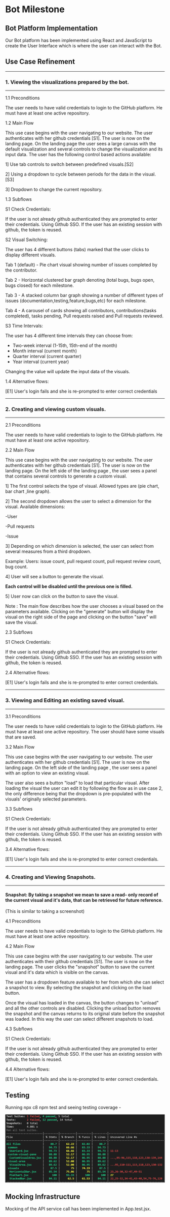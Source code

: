 # Bot Milestone

## Bot Platform Implementation

Our Bot platform has been implemented using React and JavaScript to create the User Interface which is where the user can interact with the Bot.

## Use Case Refinement 
_________________
### 1. Viewing the visualizations prepared by the bot.
____________

1.1 Preconditions

The user needs to have valid credentials to login to the GitHub platform. He must have at least one active repository. 

1.2 Main Flow

This use case begins with the user navigating to our website. The user authenticates with her github credentials [S1]. The user is now on the landing page. On the landing page the user sees a large canvas with the default visualization and several controls to change the visualization and its input data. The user has the following control based actions available:

1] Use tab controls to switch between predefined visuals.[S2] 

2] Using a dropdown to cycle between periods for the data in the visual. [S3]

3] Dropdown to change the current repository.

1.3 Subflows

S1 Check Credentials: 

If the user is not already github authenticated they are prompted to enter their credentials. Using Github SSO. If the user has an existing session with github, the token is reused.

S2 Visual Switching:

The user has 4 different buttons (tabs) marked that the user clicks to display different visuals.

Tab 1 (default) - Pie chart visual showing number of issues completed by the contributor.

Tab 2 - Horizontal clustered bar graph denoting (total bugs, bugs open, bugs closed) for each milestone.

Tab 3 - A stacked column bar graph showing a number of different types of issues (documentation,testing,feature,bugs,etc) for each milestone.

Tab 4 - A carousel of cards showing all contributors, contributions(tasks completed), tasks pending, Pull requests raised and Pull requests reviewed.

S3 Time Intervals: 

The user has 4 different time intervals they can choose from:

- Two-week interval (1-15th, 15th-end of the month)
- Month interval (current month)
- Quarter interval (current quarter)
- Year interval (current year)

Changing the value will update the input data of the visuals.

1.4 Alternative flows:

[E1] User's login fails and she is re-prompted to enter correct credentials
______
### 2. Creating and viewing custom visuals.
____________

2.1 Preconditions

The user needs to have valid credentials to login to the GitHub platform. He must have at least one active repository. 

2.2 Main Flow

This use case begins with the user navigating to our website. The user authenticates with her github credentials [S1]. The user is now on the landing page. On the left side of the landing page , the user sees a panel that contains several controls to generate a custom visual.

1] The first control selects the type of visual. Allowed types are (pie chart, bar chart ,line graph).

2] The second dropdown allows the user to select a dimension for the visual. Available dimensions:

-User

-Pull requests

-Issue

3] Depending on which dimension is selected, the user can select from several measures from a third dropdown.

Example: Users: issue count, pull request count, pull request review count, bug count.

4] User will see a button to generate the visual.

**Each control will be disabled until the previous one is filled.**

5] User now can click on the button to save the visual.

Note : The main flow describes how the user chooses a visual based on the parameters available. Clicking on the "generate" button will display the visual on the right side of the page and clicking on the button "save" will save the visual.

2.3 Subflows

S1 Check Credentials: 

If the user is not already github authenticated they are prompted to enter their credentials. Using Github SSO. If the user has an existing session with github, the token is reused.

2.4 Alternative flows:

[E1] User's login fails and she is re-prompted to enter correct credentials.
______________________
### 3. Viewing and Editing an existing saved visual.
________________________

3.1 Preconditions

The user needs to have valid credentials to login to the GitHub platform. He must have at least one active repository. The user should have some visuals that are saved. 

3.2 Main Flow

This use case begins with the user navigating to our website. The user authenticates with her github credentials [S1]. The user is now on the landing page. On the left side of the landing page , the user sees a panel with an option to view an existing visual. 

The user also sees a button "load" to load that particular visual. After loading the visual the user can edit it by following the flow as in use case 2, the only difference being that the dropdown is pre-populated with the visuals' originally selected parameters.

3.3 Subflows

S1 Check Credentials: 

If the user is not already github authenticated they are prompted to enter their credentials. Using Github SSO. If the user has an existing session with github, the token is reused.

3.4 Alternative flows:

[E1] User's login fails and she is re-prompted to enter correct credentials.
________________
### 4. Creating and Viewing Snapshots.
_______________________

#### **Snapshot:** By taking a snapshot we mean to save a read- only record of the current visual and it's data, that can be retrieved for future reference.
(This is similar to taking a screenshot)

4.1 Preconditions

The user needs to have valid credentials to login to the GitHub platform. He must have at least one active repository. 


4.2 Main Flow

This use case begins with the user navigating to our website. The user authenticates with their github credentials [S1]. The user is now on the landing page. The user clicks the "snapshot" button to save the current visual and it's data which is visible on the canvas.

The user has a dropdown feature available to her from which she can select a snapshot to view. By selecting the snapshot and clicking on the load button.

Once the visual has loaded in the canvas, the button changes to "unload" and all the other controls are disabled. Clicking the unload button removes the snapshot and the canvas returns to its original state before the snapshot was loaded. In this way the user can select different snapshots to load.

4.3 Subflows

S1 Check Credentials: 

If the user is not already github authenticated they are prompted to enter their credentials. Using Github SSO. If the user has an existing session with github, the token is reused.

4.4 Alternative flows:

[E1] User's login fails and she is re-prompted to enter correct credentials.

## Testing

Running npx c8 npm test and seeing testing coverage -

![Testing Coverage](assets/npx.png)

## Mocking Infrastructure

Mocking of the API service call has been implemented in App.test.jsx. 
